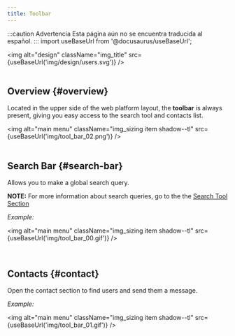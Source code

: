 ```yaml
---
title: Toolbar
---
```


:::caution Advertencia
Esta página aún no se encuentra traducida al español.
:::
import useBaseUrl from '@docusaurus/useBaseUrl'; 

<img alt="design" className="img_title" src={useBaseUrl('img/design/users.svg')} />
<br/>
<br/>

## Overview {#overview}
Located in the upper side of the web platform layout, the **toolbar** is always present, giving you easy access to the search tool and contacts list.

<img alt="main menu" className="img_sizing item shadow--tl" src={useBaseUrl('img/tool_bar_02.png')} />
<br/>
<br/>


## Search Bar {#search-bar}
Allows you to make a global search query. 

**NOTE:** For more information about search queries, go to the the [Search Tool Section](/docs/documentation/client/client_search#global-search)


<div className="alert alert--secondary">

_Example:_

<img alt="main menu" className="img_sizing item shadow--tl" src={useBaseUrl('img/tool_bar_00.gif')} />
<br/>

</div>
<br/>

## Contacts {#contact}
Open the contact section to find users and send them a message.

<div className="alert alert--secondary">

_Example:_

<img alt="main menu" className="img_sizing item shadow--tl" src={useBaseUrl('img/tool_bar_01.gif')} />
<br/>

</div>
<br/>
